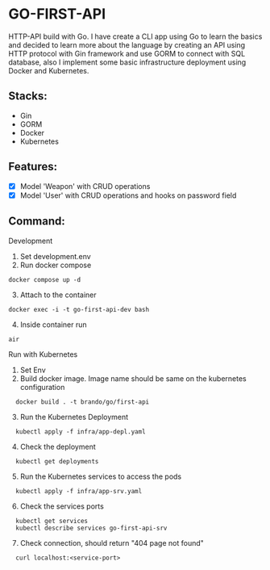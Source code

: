 # GO-FIRST-API

HTTP-API build with Go. I have create a CLI app using Go to learn the basics and decided to learn more about the language by creating an API using HTTP protocol with Gin framework and use GORM to connect with SQL database, also I implement some basic infrastructure deployment using Docker and Kubernetes.

## Stacks:
- Gin
- GORM
- Docker
- Kubernetes

## Features:
-[x] Model 'Weapon' with CRUD operations
-[x] Model 'User' with CRUD operations and hooks on password field

## Command:

Development
1. Set development.env
2. Run docker compose
```
docker compose up -d
```
3. Attach to the container
```
docker exec -i -t go-first-api-dev bash
```
4. Inside container run
```
air
```

Run with Kubernetes
1. Set Env
2. Build docker image. Image name should be same on the kubernetes configuration
```console
  docker build . -t brando/go/first-api
```
3. Run the Kubernetes Deployment
```console
  kubectl apply -f infra/app-depl.yaml
```
4. Check the deployment
```console
  kubectl get deployments
```
5. Run the Kubernetes services to access the pods
```console
  kubectl apply -f infra/app-srv.yaml
```
6. Check the services ports
```console
  kubectl get services
  kubectl describe services go-first-api-srv
```
7. Check connection, should return "404 page not found"
```console
  curl localhost:<service-port>
```
